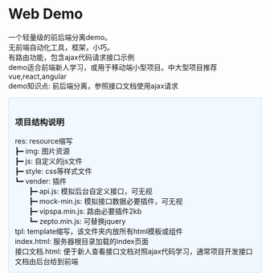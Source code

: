 # Web Demo
一个轻量级的前后端分离demo。<br>
无前端自动化工具，框架，小巧。<br>
有路由功能，包含ajax代码请求接口示例<br>
demo适合前端新人学习，或用于移动端小型项目。中大型项目推荐vue,react,angular<br>
demo知识点: 前后端分离，参照接口文档使用ajax请求

<div style="background-color: #f1f8ff; border: 1px solid #c8e1ff; border-radius: 3px;padding: 12px;">
<h3>项目结构说明</h3>
res: resource缩写<br>
  ┣━ img: 图片资源<br>
  ┣━ js: 自定义的js文件<br>
  ┣━ style: css等样式文件<br>
  ┗━ vender: 插件<br>
    &emsp;&emsp;┣━ api.js: 模拟后台自定义接口，可无视<br>
    &emsp;&emsp;┣━ mock-min.js: 模拟接口数据必要插件，可无视<br>
    &emsp;&emsp;┣━ vipspa.min.js: 路由必要插件2kb<br>
    &emsp;&emsp;┗━ zepto.min.js: 可替换jquery<br>
tpl: template缩写，该文件夹内放所有html模板或组件<br>
index.html: 服务器根目录加载的index页面<br>
接口文档.html: 便于新人查看接口文档对照ajax代码学习，通常项目开发接口文档由后台给到前端
</div>
